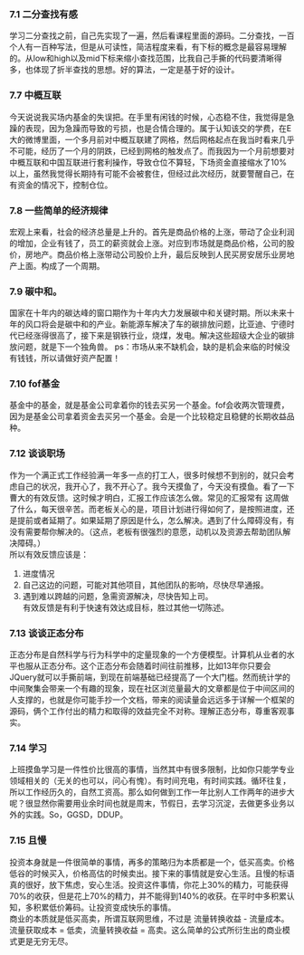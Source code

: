 ### 7.1 二分查找有感
学习二分查找之前，自己先实现了一遍，然后看课程里面的源码。二分查找，一百个人有一百种写法，但是从可读性，简洁程度来看，有下标的概念是最容易理解的。从low和high以及mid下标来缩小查找范围，比我自己手撕的代码要清晰得多，也体现了折半查找的思想。好的算法，一定是基于好的设计。

### 7.7 中概互联
今天说说我买场内基金的失误把。在手里有闲钱的时候，心态稳不住，我觉得是急躁的表现，因为急躁而导致的亏损，也是合情合理的。属于认知该交的学费，在E大的微博里面，一个多月前对中概互联建了网格，然后网格起点在我当时看来几乎不可能，经历了一个月的阴跌，已经到网格的触发点了。而我因为一个月前想要对中概互联和中国互联进行套利操作，导致仓位不算轻，下场资金直接缩水了10%以上，虽然我觉得长期持有可能不会被套住，但经过此次经历，就要警醒自己，在有资金的情况下，控制仓位。

### 7.8 一些简单的经济规律
宏观上来看，社会的经济总量是上升的。首先是商品价格的上涨，带动了企业利润的增加，企业有钱了，员工的薪资就会上涨。对应到市场就是商品价格，公司的股价，房地产。商品价格上涨带动公司股价上升，最后反映到人民买房安居乐业房地产上面。构成了一个周期。

### 7.9 碳中和。
国家在十年内的碳达峰的窗口期作为十年内大力发展碳中和关键时期。所以未来十年的风口将会是碳中和的产业。新能源车解决了车的碳排放问题，比亚迪、宁德时代已经涨得很高了，接下来是钢铁行业，烧煤，发电。解决这些超级大企业的碳排放问题，就是下一个独角兽。
ps：市场从来不缺机会，缺的是机会来临的时候没有钱钱，所以请做好资产配置！

### 7.10 fof基金
基金中的基金，就是基金公司拿着你的钱去买另一个基金。fof会收两次管理费，因为是基金公司拿着资金去买另一个基金。会是一个比较稳定且稳健的长期收益品种。

### 7.12 谈谈职场
作为一个满正式工作经验满一年多一点的打工人，很多时候想不到别的，就只会考虑自己的状况，我开心了，我不开心了。我今天摸鱼了，今天没有摸鱼。看了一下曹大的有效反馈。这时候才明白，汇报工作应该怎么做。常见的汇报常有 这周做了什么，每天很辛苦。而老板关心的是，项目计划进行得如何了，是按照进度，还是提前或者延期了。如果延期了原因是什么，怎么解决。遇到了什么障碍没有，有没有需要帮你解决的。（这点，老板有很强烈的意愿，动机以及资源去帮助团队解决障碍。）  
所以有效反馈应该是：  
1. 进度情况  
2. 自己这边的问题，可能对其他项目，其他团队的影响，尽快尽早通报。  
3. 遇到难以跨越的问题，急需资源解决，尽快告知上司。  
有效反馈是有利于快速有效达成目标，胜过其他一切陈述。

### 7.13 谈谈正态分布
正态分布是自然科学与行为科学中的定量现象的一个方便模型。计算机从业者的水平也服从正态分布。这个正态分布会随着时间往前推移，比如13年你只要会JQuery就可以手撕前端，到现在前端基础已经提高了一个大门槛。然而统计学的中间聚集会带来一个有趣的现象，现在社区浏览量最大的文章都是位于中间区间的人支撑的，也就是你可能手抄一个文档，带来的阅读量会远远多于详解一个框架的源码，俩个工作付出的精力和取得的效益完全不对称。理解正态分布，尊重客观事实。

### 7.14 学习
上班摸鱼学习是一件性价比很高的事情，当然其中有很多限制，比如你只能学专业领域相关的（无关的也可以，问心有愧）。有时间充电，有时间实践。循环往复，所以工作经历久的，自然工资高。那么如何做到工作一年比别人工作两年的进步大呢？很显然你需要用业余时间也就是周末，节假日，去学习沉淀，去做更多业务以外的实践。So，GGSD，DDUP。

### 7.15 且慢
投资本身就是一件很简单的事情，再多的策略归为本质都是一个，低买高卖。价格低谷的时候买入，价格高估的时候卖出。接下来的事情就是安心生活。且慢的标语真的很好，放下焦虑，安心生活。投资这件事情，你花上30%的精力，可能获得70%的收获，但是花上70%的精力，并不能得到140%的收获。在平时中多积累认知，多积累低价筹码。让投资变成快乐的事情。  
商业的本质就是低买高卖，所谓互联网思维，不过是 流量转换收益 - 流量成本。流量获取成本 = 低卖，流量转换收益 = 高卖。这么简单的公式所衍生出的商业模式更是无穷无尽。